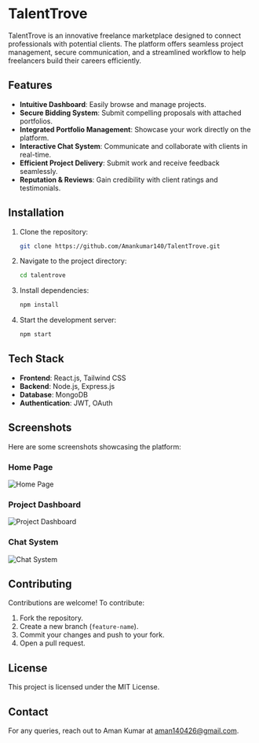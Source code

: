 # TalentTrove

TalentTrove is an innovative freelance marketplace designed to connect professionals with potential clients. The platform offers seamless project management, secure communication, and a streamlined workflow to help freelancers build their careers efficiently.

## Features
- **Intuitive Dashboard**: Easily browse and manage projects.
- **Secure Bidding System**: Submit compelling proposals with attached portfolios.
- **Integrated Portfolio Management**: Showcase your work directly on the platform.
- **Interactive Chat System**: Communicate and collaborate with clients in real-time.
- **Efficient Project Delivery**: Submit work and receive feedback seamlessly.
- **Reputation & Reviews**: Gain credibility with client ratings and testimonials.

## Installation
1. Clone the repository:
   ```bash
   git clone https://github.com/Amankumar140/TalentTrove.git
   ```
2. Navigate to the project directory:
   ```bash
   cd talentrove
   ```
3. Install dependencies:
   ```bash
   npm install
   ```
4. Start the development server:
   ```bash
   npm start
   ```

## Tech Stack
- **Frontend**: React.js, Tailwind CSS
- **Backend**: Node.js, Express.js
- **Database**: MongoDB
- **Authentication**: JWT, OAuth

## Screenshots
Here are some screenshots showcasing the platform:

### Home Page
![Home Page](screenshots/homepage.png)

### Project Dashboard
![Project Dashboard](screenshots/dashboard.png)

### Chat System
![Chat System](screenshots/chat.png)

## Contributing
Contributions are welcome! To contribute:
1. Fork the repository.
2. Create a new branch (`feature-name`).
3. Commit your changes and push to your fork.
4. Open a pull request.

## License
This project is licensed under the MIT License.

## Contact
For any queries, reach out to Aman Kumar at aman140426@gmail.com.

